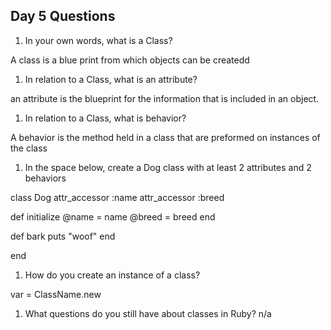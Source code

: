 ## Day 5 Questions

1. In your own words, what is a Class?

  A class is a blue print from which objects can be createdd

1. In relation to a Class, what is an attribute?

  an attribute is the blueprint for the information that is included in
  an object.

1. In relation to a Class, what is behavior?

  A behavior is the method held in a class that are preformed on instances of the class

1. In the space below, create a Dog class with at least 2 attributes and 2 behaviors

class Dog
  attr_accessor :name
  attr_accessor :breed

  def initialize
    @name = name
    @breed = breed
  end

  def bark
      puts "woof"
  end
  
end

1. How do you create an instance of a class?

  var = ClassName.new

1. What questions do you still have about classes in Ruby?
  n/a
